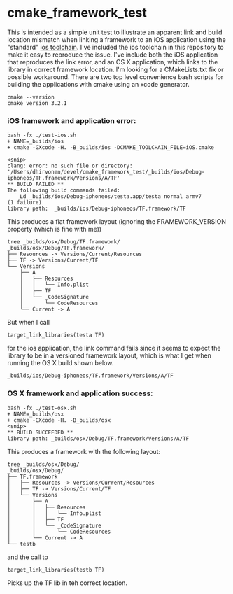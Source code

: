 # cmake_framework_test

This is intended as a simple unit test to illustrate an apparent link and build location mismatch when linking a 
framework to an iOS application using the "standard" [ios toolchain](https://code.google.com/p/ios-cmake/).
I've included the ios toolchain in this repository to make it easy to reproduce the issue. 
I've include both the iOS application that reproduces the link error, and an OS X application, which links
to the library in correct framework location.  I'm looking for a CMakeLists.txt fix or possible workaround.
There are two top level convenience bash scripts for building the applications with cmake using an xcode generator.

```
cmake --version
cmake version 3.2.1
```

### iOS framework and application error:

```
bash -fx ./test-ios.sh 
+ NAME=_builds/ios
+ cmake -GXcode -H. -B_builds/ios -DCMAKE_TOOLCHAIN_FILE=iOS.cmake

<snip>
clang: error: no such file or directory: '/Users/dhirvonen/devel/cmake_framework_test/_builds/ios/Debug-iphoneos/TF.framework/Versions/A/TF'
** BUILD FAILED **
The following build commands failed:
	Ld _builds/ios/Debug-iphoneos/testa.app/testa normal armv7
(1 failure)
library path:  _builds/ios/Debug-iphoneos/TF.framework/TF
```

This produces a flat framework layout (ignoring the FRAMEWORK_VERSION property (which is fine with me))

```
tree _builds/osx/Debug/TF.framework/
_builds/osx/Debug/TF.framework/
├── Resources -> Versions/Current/Resources
├── TF -> Versions/Current/TF
└── Versions
    ├── A
    │   ├── Resources
    │   │   └── Info.plist
    │   ├── TF
    │   └── _CodeSignature
    │       └── CodeResources
    └── Current -> A

```

But when I call

```
target_link_libraries(testa TF)
```

for the ios application, the link command fails since it seems to expect the library to be in a versioned 
framework layout, which is what I get when running the OS X build shown below.

```
_builds/ios/Debug-iphoneos/TF.framework/Versions/A/TF
```

### OS X framework and application success:

```
bash -fx ./test-osx.sh
+ NAME=_builds/osx
+ cmake -GXcode -H. -B_builds/osx
<snip>
** BUILD SUCCEEDED **
library path: _builds/osx/Debug/TF.framework/Versions/A/TF
```

This produces a framework with the following layout:
```
tree _builds/osx/Debug/
_builds/osx/Debug/
├── TF.framework
│   ├── Resources -> Versions/Current/Resources
│   ├── TF -> Versions/Current/TF
│   └── Versions
│       ├── A
│       │   ├── Resources
│       │   │   └── Info.plist
│       │   ├── TF
│       │   └── _CodeSignature
│       │       └── CodeResources
│       └── Current -> A
└── testb
```

and the call to
```
target_link_libraries(testb TF)
```
Picks up the TF lib in teh correct location.

